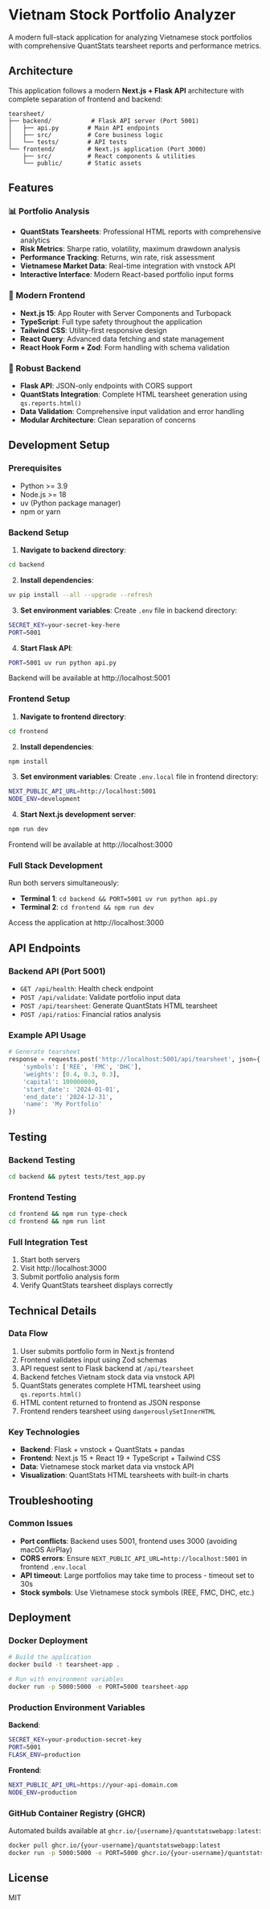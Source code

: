 # Vietnam Stock Portfolio Analyzer

A modern full-stack application for analyzing Vietnamese stock portfolios with comprehensive QuantStats tearsheet reports and performance metrics.

## Architecture

This application follows a modern **Next.js + Flask API** architecture with complete separation of frontend and backend:

```
tearsheet/
├── backend/           # Flask API server (Port 5001)
│   ├── api.py        # Main API endpoints
│   ├── src/          # Core business logic
│   └── tests/        # API tests
└── frontend/         # Next.js application (Port 3000)
    ├── src/          # React components & utilities
    └── public/       # Static assets
```

## Features

### 📊 Portfolio Analysis
- **QuantStats Tearsheets**: Professional HTML reports with comprehensive analytics
- **Risk Metrics**: Sharpe ratio, volatility, maximum drawdown analysis
- **Performance Tracking**: Returns, win rate, risk assessment
- **Vietnamese Market Data**: Real-time integration with vnstock API
- **Interactive Interface**: Modern React-based portfolio input forms

### 🎨 Modern Frontend
- **Next.js 15**: App Router with Server Components and Turbopack
- **TypeScript**: Full type safety throughout the application
- **Tailwind CSS**: Utility-first responsive design
- **React Query**: Advanced data fetching and state management
- **React Hook Form + Zod**: Form handling with schema validation

### 🔧 Robust Backend
- **Flask API**: JSON-only endpoints with CORS support
- **QuantStats Integration**: Complete HTML tearsheet generation using `qs.reports.html()`
- **Data Validation**: Comprehensive input validation and error handling
- **Modular Architecture**: Clean separation of concerns

## Development Setup

### Prerequisites
- Python >= 3.9
- Node.js >= 18
- uv (Python package manager)
- npm or yarn

### Backend Setup

1. **Navigate to backend directory**:
```bash
cd backend
```

2. **Install dependencies**:
```bash
uv pip install --all --upgrade --refresh
```

3. **Set environment variables**:
Create `.env` file in backend directory:
```bash
SECRET_KEY=your-secret-key-here
PORT=5001
```

4. **Start Flask API**:
```bash
PORT=5001 uv run python api.py
```

Backend will be available at http://localhost:5001

### Frontend Setup

1. **Navigate to frontend directory**:
```bash
cd frontend
```

2. **Install dependencies**:
```bash
npm install
```

3. **Set environment variables**:
Create `.env.local` file in frontend directory:
```bash
NEXT_PUBLIC_API_URL=http://localhost:5001
NODE_ENV=development
```

4. **Start Next.js development server**:
```bash
npm run dev
```

Frontend will be available at http://localhost:3000

### Full Stack Development

Run both servers simultaneously:
- **Terminal 1**: `cd backend && PORT=5001 uv run python api.py`
- **Terminal 2**: `cd frontend && npm run dev`

Access the application at http://localhost:3000

## API Endpoints

### Backend API (Port 5001)
- `GET /api/health`: Health check endpoint
- `POST /api/validate`: Validate portfolio input data
- `POST /api/tearsheet`: Generate QuantStats HTML tearsheet
- `POST /api/ratios`: Financial ratios analysis

### Example API Usage

```python
# Generate tearsheet
response = requests.post('http://localhost:5001/api/tearsheet', json={
    'symbols': ['REE', 'FMC', 'DHC'],
    'weights': [0.4, 0.3, 0.3],
    'capital': 100000000,
    'start_date': '2024-01-01',
    'end_date': '2024-12-31',
    'name': 'My Portfolio'
})
```

## Testing

### Backend Testing
```bash
cd backend && pytest tests/test_app.py
```

### Frontend Testing
```bash
cd frontend && npm run type-check
cd frontend && npm run lint
```

### Full Integration Test
1. Start both servers
2. Visit http://localhost:3000
3. Submit portfolio analysis form
4. Verify QuantStats tearsheet displays correctly

## Technical Details

### Data Flow
1. User submits portfolio form in Next.js frontend
2. Frontend validates input using Zod schemas
3. API request sent to Flask backend at `/api/tearsheet`
4. Backend fetches Vietnam stock data via vnstock API
5. QuantStats generates complete HTML tearsheet using `qs.reports.html()`
6. HTML content returned to frontend as JSON response
7. Frontend renders tearsheet using `dangerouslySetInnerHTML`

### Key Technologies
- **Backend**: Flask + vnstock + QuantStats + pandas
- **Frontend**: Next.js 15 + React 19 + TypeScript + Tailwind CSS
- **Data**: Vietnamese stock market data via vnstock API
- **Visualization**: QuantStats HTML tearsheets with built-in charts

## Troubleshooting

### Common Issues
- **Port conflicts**: Backend uses 5001, frontend uses 3000 (avoiding macOS AirPlay)
- **CORS errors**: Ensure `NEXT_PUBLIC_API_URL=http://localhost:5001` in frontend `.env.local`
- **API timeout**: Large portfolios may take time to process - timeout set to 30s
- **Stock symbols**: Use Vietnamese stock symbols (REE, FMC, DHC, etc.)

## Deployment

### Docker Deployment

```bash
# Build the application
docker build -t tearsheet-app .

# Run with environment variables
docker run -p 5000:5000 -e PORT=5000 tearsheet-app
```

### Production Environment Variables

**Backend**:
```bash
SECRET_KEY=your-production-secret-key
PORT=5001
FLASK_ENV=production
```

**Frontend**:
```bash
NEXT_PUBLIC_API_URL=https://your-api-domain.com
NODE_ENV=production
```

### GitHub Container Registry (GHCR)

Automated builds available at `ghcr.io/{username}/quantstatswebapp:latest`:

```bash
docker pull ghcr.io/{your-username}/quantstatswebapp:latest
docker run -p 5000:5000 -e PORT=5000 ghcr.io/{your-username}/quantstatswebapp:latest
```

## License
MIT
